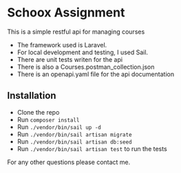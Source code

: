 # Schoox Assignment
This is a simple restful api for managing courses
- The framework used is Laravel.
- For local development and testing, I used Sail.
- There are unit tests writen for the api
- There is also a Courses.postman_collection.json
- There is an openapi.yaml file for the api documentation

## Installation
- Clone the repo
- Run `composer install`
- Run `./vendor/bin/sail up -d`
- Run `./vendor/bin/sail artisan migrate`
- Run `./vendor/bin/sail artisan db:seed`
- Run `./vendor/bin/sail artisan test` to run the tests

For any other questions please contact me.
 